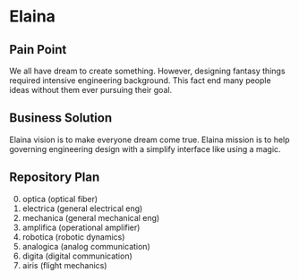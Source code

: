 # Elaina
<h2> Pain Point </h2>

We all have dream to create something. However, designing fantasy things required intensive engineering background. This fact end many people ideas without them ever pursuing their goal.

<h2> Business Solution </h2>

Elaina vision is to make everyone dream come true. Elaina mission is to help governing engineering design with a simplify interface like using a magic.

<h2> Repository Plan </h2>

0. optica (optical fiber)
1. electrica (general electrical eng)
2. mechanica (general mechanical eng)
3. amplifica (operational amplifier)
4. robotica (robotic dynamics)
5. analogica (analog communication)
6. digita (digital communication)
7. airis (flight mechanics)
